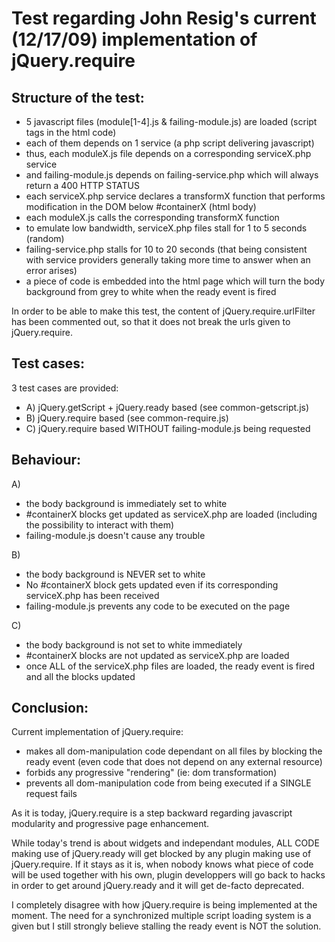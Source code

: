 Test regarding John Resig's current (12/17/09) implementation of jQuery.require
================================

Structure of the test:
-----------------------
* 5 javascript files (module[1-4].js & failing-module.js) are loaded (script tags in the html code)
* each of them depends on 1 service (a php script delivering javascript)
* thus, each moduleX.js file depends on a corresponding serviceX.php service
* and failing-module.js depends on failing-service.php which will always return a 400 HTTP STATUS
* each serviceX.php service declares a transformX function that performs modification in the DOM below #containerX (html body)
* each moduleX.js calls the corresponding transformX function
* to emulate low bandwidth, serviceX.php files stall for 1 to 5 seconds (random)
* failing-service.php stalls for 10 to 20 seconds (that being consistent with service providers generally taking more time to answer when an error arises)
* a piece of code is embedded into the html page which will turn the body background from grey to white when the ready event is fired

In order to be able to make this test, the content of jQuery.require.urlFilter has been commented out, so that it does not break the urls given to jQuery.require.

Test cases:
------------
3 test cases are provided:
* A) jQuery.getScript + jQuery.ready based (see common-getscript.js)
* B) jQuery.require based (see common-require.js)
* C) jQuery.require based WITHOUT failing-module.js being requested

Behaviour:
-----------
A)
* the body background is immediately set to white
* #containerX blocks get updated as serviceX.php are loaded (including the possibility to interact with them)
* failing-module.js doesn't cause any trouble

B)
* the body background is NEVER set to white
* No #containerX block gets updated even if its corresponding serviceX.php has been received
* failing-module.js prevents any code to be executed on the page

C)
* the body background is not set to white immediately
* #containerX blocks are not updated as serviceX.php are loaded
* once ALL of the serviceX.php files are loaded, the ready event is fired and all the blocks updated

Conclusion:
------------
Current implementation of jQuery.require:
* makes all dom-manipulation code dependant on all files by blocking the ready event (even code that does not depend on any external resource)
* forbids any progressive "rendering" (ie: dom transformation)
* prevents all dom-manipulation code from being executed if a SINGLE request fails

As it is today, jQuery.require is a step backward regarding javascript modularity and progressive page enhancement.

While today's trend is about widgets and independant modules, ALL CODE making use of jQuery.ready will get blocked by any plugin making use of jQuery.require.
If it stays as it is, when nobody knows what piece of code will be used together with his own, plugin developpers will go back to hacks in order to get around jQuery.ready
and it will get de-facto deprecated.

I completely disagree with how jQuery.require is being implemented at the moment.
The need for a synchronized multiple script loading system is a given but I still strongly believe stalling the ready event is NOT the solution.